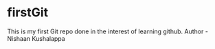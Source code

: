 # firstGit
This is my first Git repo done in the interest  of learning github.
Author - Nishaan Kushalappa
